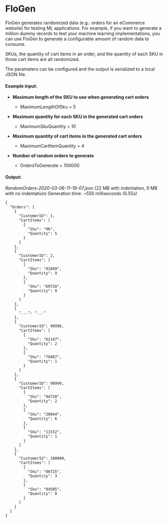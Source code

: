 # FloGen
FloGen generates randomized data (e.g.: orders for an eCommerce website) for testing ML applications. For example, if you want to generate a million dummy records to test your machine learning implementations, you can use FloGen to generate a configurable amount of random data to consume.

SKUs, the quantity of cart items in an order, and the quantity of each SKU in those cart items are all randomized.

The parameters can be configured and the output is serialized to a local JSON file. 

#### Example input:
- **Maximum length of the SKU to use when generating cart orders**
  - MaximumLengthOfSku = 5

- **Maximum quantity for each SKU in the generated cart orders**
  - MaximumSkuQuantity = 10

- **Maximum quantity of cart items in the generated cart orders**
  - MaximumCartItemQuantity = 4

- **Number of random orders to generate**
  - OrdersToGenerate = 100000

#### Output:
*RandomOrders-2020-03-06-11-19-07.json* (22 MB with indentation, 9 MB with no indentation)
Generation time: ~550 milliseconds (0.55s)
```
{
  "Orders": [
    {
      "CustomerId": 1,
      "CartItems": [
        {
          "Sku": "96",
          "Quantity": 5
        }
      ]
    },
    {
      "CustomerId": 2,
      "CartItems": [
        {
          "Sku": "91849",
          "Quantity": 9
        },
        {
          "Sku": "69728",
          "Quantity": 9
        }
      ]
    },
    {
      "...": "..."
    },
    {
      "CustomerId": 99998,
      "CartItems": [
        {
          "Sku": "62147",
          "Quantity": 2
        },
        {
          "Sku": "79487",
          "Quantity": 1
        }
      ]
    },
    {
      "CustomerId": 99999,
      "CartItems": [
        {
          "Sku": "94720",
          "Quantity": 2
        },
        {
          "Sku": "20844",
          "Quantity": 6
        },
        {
          "Sku": "11532",
          "Quantity": 1
        }
      ]
    },
    {
      "CustomerId": 100000,
      "CartItems": [
        {
          "Sku": "86725",
          "Quantity": 3
        },
        {
          "Sku": "94505",
          "Quantity": 8
        }
      ]
    }
  ]
}
```
